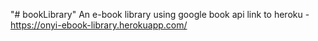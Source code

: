 "# bookLibrary" 
An  e-book library using google book api
link to heroku - https://onyi-ebook-library.herokuapp.com/
